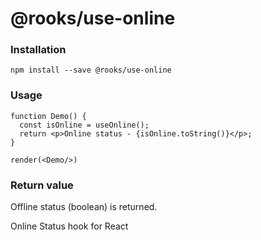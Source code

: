# @rooks/use-online

### Installation

```
npm install --save @rooks/use-online
```

### Usage

```react
function Demo() {
  const isOnline = useOnline();
  return <p>Online status - {isOnline.toString()}</p>;
}

render(<Demo/>)
```

### Return value

Offline status (boolean) is returned.

Online Status hook for React
